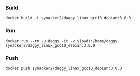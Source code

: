 ### Build
````docker build -t synacker2/daggy_linux_gcc10_debian:3.0.0 .````

### Run
````docker run --rm -u daggy -it -v $(pwd):/home/daggy synacker2/daggy_linux_gcc10_debian:3.0.0````

### Push
````docker push synacker2/daggy_linux_gcc10_debian:3.0.0````